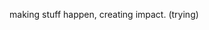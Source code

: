 making stuff happen, creating impact.
(trying)
<!---
-  👋 Hi, I’m @yuvraj-wale
- 👀 I’m interested in software development and problem solving
- 🌱 I’m currently learning flutter framework for cross platform development
- 📫 How to reach me : yuvrajwale16@gmail.com or https://www.linkedin.com/in/yuvrajwale/ 
--->
<!---
yuvraj-wale/yuvraj-wale is a ✨ special ✨ repository because its `README.md` (this file) appears on your GitHub profile.
You can click the Preview link to take a look at your changes.
--->
